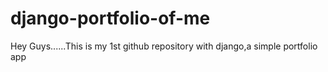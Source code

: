 # django-portfolio-of-me
Hey Guys......This is my 1st github repository with django,a simple portfolio app
